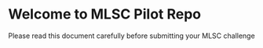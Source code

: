 # Welcome to MLSC Pilot Repo
Please read this document carefully before submitting your MLSC challenge

